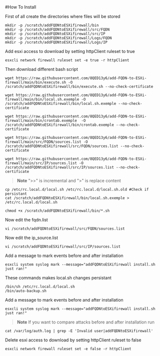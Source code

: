 #How To Install


First of all create the directories where files will be stored
```
mkdir -p /scratch/addFQDNtoESXifirewall/bin
mkdir -p /scratch/addFQDNtoESXifirewall/src/FQDN
mkdir -p /scratch/addFQDNtoESXifirewall/src/IP
mkdir -p /scratch/addFQDNtoESXifirewall/Logs/FQDN
mkdir -p /scratch/addFQDNtoESXifirewall/Logs/IP
```
Add esxi access to download by setting httpClient ruleset to true
```
esxcli network firewall ruleset set -e true -r httpClient
```
Then download different bash script
```
wget https://raw.githubusercontent.com/8QED13y6/add-FQDN-to-ESXi-firewall/main/bin/execute.sh -O /scratch/addFQDNtoESXifirewall/bin/execute.sh --no-check-certificate

wget https://raw.githubusercontent.com/8QED13y6/add-FQDN-to-ESXi-firewall/main/bin/local.sh.exemple -O /scratch/addFQDNtoESXifirewall/bin/local.sh.exemple --no-check-certificate

wget https://raw.githubusercontent.com/8QED13y6/add-FQDN-to-ESXi-firewall/main/bin/crontab.exemple  -O /scratch/addFQDNtoESXifirewall/bin/crontab.exemple --no-check-certificate

wget https://raw.githubusercontent.com/8QED13y6/add-FQDN-to-ESXi-firewall/main/src/FQDN/sources.list -O /scratch/addFQDNtoESXifirewall/src/FQDN/sources.list --no-check-certificate

wget https://raw.githubusercontent.com/8QED13y6/add-FQDN-to-ESXi-firewall/main/src/IP/sources.list -O /scratch/addFQDNtoESXifirewall/src/IP/sources.list --no-check-certificate

```
> **Note**
> ">>" is incremental and ">" is replace content
```
cp /etc/rc.local.d/local.sh /etc/rc.local.d/local.sh.old #Check if persistant 
cat /scratch/addFQDNtoESXifirewall/bin/local.sh.exemple > /etc/rc.local.d/local.sh
```
```
chmod +x /scratch/addFQDNtoESXifirewall/bin/*.sh
```
Now edit the fqdn.list
```
vi /scratch/addFQDNtoESXifirewall/src/FQDN/sources.list
```
Now edit the ip_source.list
```
vi /scratch/addFQDNtoESXifirewall/src/IP/sources.list
```
Add a message to mark events before and after installation
```
esxcli system syslog mark --message="addFQDNtoESXifirewall install.sh just ran!" 
```

These commands makes local.sh changes persistant
```
/bin/sh /etc/rc.local.d/local.sh
/bin/auto-backup.sh 
```
Add a message to mark events before and after installation
```
esxcli system syslog mark --message="addFQDNtoESXifirewall install.sh just ran!" 
```
> **Note**
If you want to compare attacks before and after installation run 
```
cat /var/log/auth.log | grep -E 'Invalid user|addFQDNtoESXifirewall'
```

Delete esxi access to download by setting httpClient ruleset to false
```
esxcli network firewall ruleset set -e false -r httpClient
```
